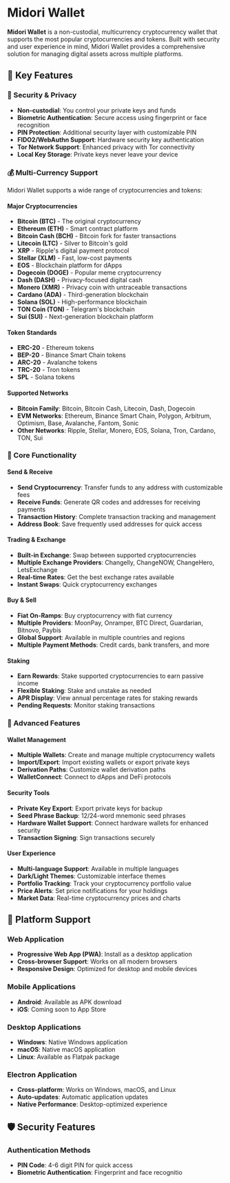 # Midori Wallet

**Midori Wallet** is a non-custodial, multicurrency cryptocurrency wallet that supports the most popular cryptocurrencies and tokens. Built with security and user experience in mind, Midori Wallet provides a comprehensive solution for managing digital assets across multiple platforms.

## 🌟 Key Features

### 🔐 Security & Privacy
- **Non-custodial**: You control your private keys and funds
- **Biometric Authentication**: Secure access using fingerprint or face recognition
- **PIN Protection**: Additional security layer with customizable PIN
- **FIDO2/WebAuthn Support**: Hardware security key authentication
- **Tor Network Support**: Enhanced privacy with Tor connectivity
- **Local Key Storage**: Private keys never leave your device

### 💰 Multi-Currency Support
Midori Wallet supports a wide range of cryptocurrencies and tokens:

#### Major Cryptocurrencies
- **Bitcoin (BTC)** - The original cryptocurrency
- **Ethereum (ETH)** - Smart contract platform
- **Bitcoin Cash (BCH)** - Bitcoin fork for faster transactions
- **Litecoin (LTC)** - Silver to Bitcoin's gold
- **XRP** - Ripple's digital payment protocol
- **Stellar (XLM)** - Fast, low-cost payments
- **EOS** - Blockchain platform for dApps
- **Dogecoin (DOGE)** - Popular meme cryptocurrency
- **Dash (DASH)** - Privacy-focused digital cash
- **Monero (XMR)** - Privacy coin with untraceable transactions
- **Cardano (ADA)** - Third-generation blockchain
- **Solana (SOL)** - High-performance blockchain
- **TON Coin (TON)** - Telegram's blockchain
- **Sui (SUI)** - Next-generation blockchain platform

#### Token Standards
- **ERC-20** - Ethereum tokens
- **BEP-20** - Binance Smart Chain tokens
- **ARC-20** - Avalanche tokens
- **TRC-20** - Tron tokens
- **SPL** - Solana tokens

#### Supported Networks
- **Bitcoin Family**: Bitcoin, Bitcoin Cash, Litecoin, Dash, Dogecoin
- **EVM Networks**: Ethereum, Binance Smart Chain, Polygon, Arbitrum, Optimism, Base, Avalanche, Fantom, Sonic
- **Other Networks**: Ripple, Stellar, Monero, EOS, Solana, Tron, Cardano, TON, Sui

### 🚀 Core Functionality

#### Send & Receive
- **Send Cryptocurrency**: Transfer funds to any address with customizable fees
- **Receive Funds**: Generate QR codes and addresses for receiving payments
- **Transaction History**: Complete transaction tracking and management
- **Address Book**: Save frequently used addresses for quick access

#### Trading & Exchange
- **Built-in Exchange**: Swap between supported cryptocurrencies
- **Multiple Exchange Providers**: Changelly, ChangeNOW, ChangeHero, LetsExchange
- **Real-time Rates**: Get the best exchange rates available
- **Instant Swaps**: Quick cryptocurrency exchanges

#### Buy & Sell
- **Fiat On-Ramps**: Buy cryptocurrency with fiat currency
- **Multiple Providers**: MoonPay, Onramper, BTC Direct, Guardarian, Bitnovo, Paybis
- **Global Support**: Available in multiple countries and regions
- **Multiple Payment Methods**: Credit cards, bank transfers, and more

#### Staking
- **Earn Rewards**: Stake supported cryptocurrencies to earn passive income
- **Flexible Staking**: Stake and unstake as needed
- **APR Display**: View annual percentage rates for staking rewards
- **Pending Requests**: Monitor staking transactions

### 🔧 Advanced Features

#### Wallet Management
- **Multiple Wallets**: Create and manage multiple cryptocurrency wallets
- **Import/Export**: Import existing wallets or export private keys
- **Derivation Paths**: Customize wallet derivation paths
- **WalletConnect**: Connect to dApps and DeFi protocols

#### Security Tools
- **Private Key Export**: Export private keys for backup
- **Seed Phrase Backup**: 12/24-word mnemonic seed phrases
- **Hardware Wallet Support**: Connect hardware wallets for enhanced security
- **Transaction Signing**: Sign transactions securely

#### User Experience
- **Multi-language Support**: Available in multiple languages
- **Dark/Light Themes**: Customizable interface themes
- **Portfolio Tracking**: Track your cryptocurrency portfolio value
- **Price Alerts**: Set price notifications for your holdings
- **Market Data**: Real-time cryptocurrency prices and charts

## 📱 Platform Support

### Web Application
- **Progressive Web App (PWA)**: Install as a desktop application
- **Cross-browser Support**: Works on all modern browsers
- **Responsive Design**: Optimized for desktop and mobile devices

### Mobile Applications
- **Android**: Available as APK download
- **iOS**: Coming soon to App Store

### Desktop Applications
- **Windows**: Native Windows application
- **macOS**: Native macOS application  
- **Linux**: Available as Flatpak package

### Electron Application
- **Cross-platform**: Works on Windows, macOS, and Linux
- **Auto-updates**: Automatic application updates
- **Native Performance**: Desktop-optimized experience

## 🛡️ Security Features

### Authentication Methods
- **PIN Code**: 4-6 digit PIN for quick access
- **Biometric Authentication**: Fingerprint and face recognitio
